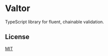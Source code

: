 # Valtor

TypeScript library for fluent, chainable validation.

## License

[MIT](https://opensource.org/license/MIT)

